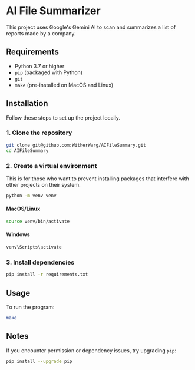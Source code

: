 # AI File Summarizer

This project uses Google's Gemini AI to scan and summarizes a list of reports made by a company.

## Requirements

- Python 3.7 or higher
- `pip` (packaged with Python)
- `git`
- `make` (pre-installed on MacOS and Linux)

## Installation

Follow these steps to set up the project locally.

### 1. Clone the repository

```bash
git clone git@github.com:WitherWarg/AIFileSummary.git
cd AIFileSummary
```

### 2. Create a virtual environment

This is for those who want to prevent installing packages that interfere with other projects on their system.

```bash
python -m venv venv
```

#### MacOS/Linux

```bash
source venv/bin/activate
```

#### Windows

```bash
venv\Scripts\activate
```

### 3. Install dependencies

```bash
pip install -r requirements.txt
```

## Usage

To run the program:

```bash
make
```

## Notes

If you encounter permission or dependency issues, try upgrading `pip`:

```bash
pip install --upgrade pip
```
